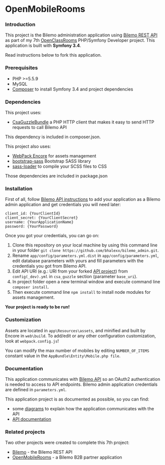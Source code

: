 # OpenMobileRooms

### Introduction
This project is the Bilemo administration application using [Bilemo REST API][1] as part of my 7th [OpenClassRooms](https://openclassrooms.com/) PHP/Symfony Developer project. This application is built with **Symfony 3.4**.

Read instructions below to fork this application.

### Prerequisites
- PHP >=5.5.9
- MySQL
- [Composer][2] to install Symfony 3.4 and project dependencies

### Dependencies
This project uses:
- [CsaGuzzleBundle][3] a PHP HTTP client that makes it easy to send HTTP requests to call Bilemo API

This dependency is included in composer.json.

This project also uses:
- [WebPack Encore][4] for assets management
- [bootstrap-sass][5] Bootstrap SASS library
- [sass-loader][6] to compile your SCSS files to CSS

Those dependencies are included in package.json

### Installation
First of all, follow [Bilemo API instructions][7] to add your application as a Bilemo admin application and get credentials you will need later:
```
client_id: {YourClientId}
client_secret: {YourClientSecret}
username: {YourApplicationName}
password: {YourPassword}
```
Once you got your credentials, you can go on:

1. Clone this repository on your local machine by using this command line in your folder `git clone https://github.com/bhalexx/bilemo_admin.git`.
2. Rename `app/config/parameters.yml.dist` in `app/config/parameters.yml`, edit database parameters with yours and fill parameters with the credentials you got from Bilemo API.
3. Edit API URI (e.g.: URI from your forked [API project][1]) from `config(_dev).yml` in `csa_guzzle` section (parameter `base_uri`).
5. In project folder open a new terminal window and execute command line `composer install`.
6. Then execute command line `npm install` to install node modules for assets management.

**Your project is ready to be run!**

### Customization
Assets are located in `app\Resources\assets`, and minified and built by Encore in `web\build`. To add/edit or any other configuration customization, look at `webpack.config.js`!

You can modify the max number of mobiles by editing `NUMBER_OF_ITEMS` constant value in the `AppBundle\Entity\Mobile.php file`.

### Documentation
This application communicates with [Bilemo API][1] so an OAuth2 authentication is needed to access to API endpoints. Bilemo admin application credentials are defined in `parameters.yml`.


This application project is as documented as possible, so you can find:
- some [diagrams][8] to explain how the application communicates with the API
- [API documentation][9]

### Related projects
Two other projects were created to complete this 7th project:
- [Bilemo][10] - the Bilemo REST API
- [OpenMobileRooms][11] - a Bilemo B2B partner application

[1]: https://github.com/bhalexx/bilemo
[2]: https://getcomposer.org/
[3]: https://github.com/csarrazi/CsaGuzzleBundle
[4]: https://github.com/symfony/webpack-encore
[5]: https://github.com/twbs/bootstrap-sass
[6]: https://github.com/webpack-contrib/sass-loader
[7]: https://github.com/bhalexx/bilemo#become-a-bilemo-admin
[8]: https://github.com/bhalexx/bilemo_admin/tree/master/diagrams
[9]: https://github.com/bhalexx/bilemo#documentation
[10]: https://github.com/bhalexx/bilemo
[11]: https://github.com/bhalexx/openmobilerooms